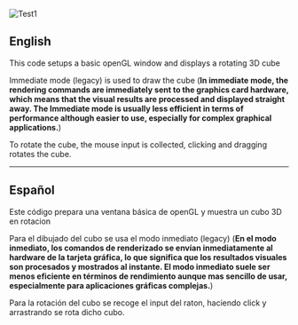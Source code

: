 ![Test1](https://github.com/OsmareDev/PTG_OpenGL/assets/50903643/178c6f9b-de8c-4a04-b87c-f195b8c4d3c8)

## English

This code setups a basic openGL window and displays a rotating 3D cube

Immediate mode (legacy) is used to draw the cube (**In immediate mode, the rendering commands are immediately sent to the graphics card hardware, which means that the visual results are processed and displayed straight away. The Immediate mode is usually less efficient in terms of performance although easier to use, especially for complex graphical applications.**)

To rotate the cube, the mouse input is collected, clicking and dragging rotates the cube.

---

## Español

Este código prepara una ventana básica de openGL y muestra un cubo 3D en rotacion

Para el dibujado del cubo se usa el modo inmediato (legacy) (**En el modo inmediato, los comandos de renderizado se envían inmediatamente al hardware de la tarjeta gráfica, lo que significa que los resultados visuales son procesados y mostrados al instante. El modo inmediato suele ser menos eficiente en términos de rendimiento aunque mas sencillo de usar, especialmente para aplicaciones gráficas complejas.**)

Para la rotación del cubo se recoge el input del raton, haciendo click y arrastrando se rota dicho cubo.
